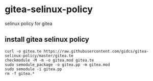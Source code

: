 # gitea-selinux-policy
selinux policy for gitea


## install gitea selinux policy

```
curl -o gitea.te https://raw.githubusercontent.com/gidcs/gitea-selinux-policy/master/gitea.te
checkmodule -M -m -o gitea.mod gitea.te
sudo semodule_package -o gitea.pp -m gitea.mod
sudo semodule -i gitea.pp
rm -f gitea.*
```

